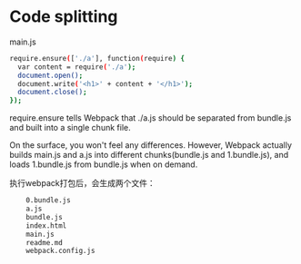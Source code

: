 # Code splitting

main.js
```bash
require.ensure(['./a'], function(require) {
  var content = require('./a');
  document.open();
  document.write('<h1>' + content + '</h1>');
  document.close();
});
```

require.ensure tells Webpack that ./a.js should be separated from bundle.js and built into a single chunk file.

On the surface, you won't feel any differences. However, Webpack actually builds main.js and a.js into different chunks(bundle.js and 1.bundle.js), and loads 1.bundle.js from bundle.js when on demand.


执行webpack打包后，会生成两个文件：
```bash
    0.bundle.js
    a.js
    bundle.js
    index.html
    main.js
    readme.md
    webpack.config.js
```
